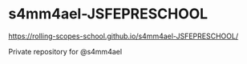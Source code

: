 # s4mm4ael-JSFEPRESCHOOL

https://rolling-scopes-school.github.io/s4mm4ael-JSFEPRESCHOOL/

Private repository for @s4mm4ael
